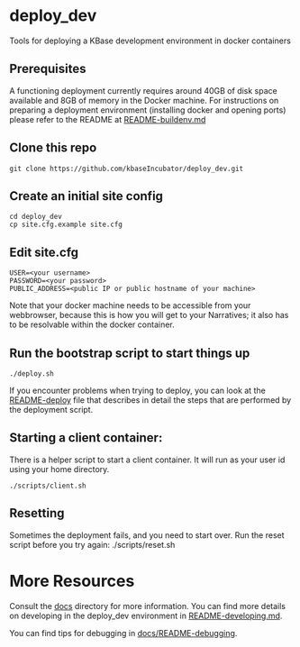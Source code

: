 # deploy_dev
Tools for deploying a KBase development environment in docker containers

## Prerequisites

A functioning deployment currently requires around 40GB of disk space available and 8GB of memory in the Docker machine. For instructions on preparing a deployment environment (installing docker and opening ports) please refer to the README at [README-buildenv.md](README-buildenv.md)

## Clone this repo

    git clone https://github.com/kbaseIncubator/deploy_dev.git

## Create an initial site config

    cd deploy_dev
    cp site.cfg.example site.cfg

## Edit site.cfg

    USER=<your username>
    PASSWORD=<your password>
    PUBLIC_ADDRESS=<public IP or public hostname of your machine>

Note that your docker machine needs to be accessible from your webbrowser, because this is how you will get to your Narratives; it also has to be resolvable within the docker container.

## Run the bootstrap script to start things up

    ./deploy.sh

If you encounter problems when trying to deploy, you can look at the [README-deploy](README-deploy.md) file that describes in detail the steps that are performed by the deployment script.

## Starting a client container:

There is a helper script to start a client container. It will run as your user id using your home directory.

    ./scripts/client.sh

## Resetting

Sometimes the deployment fails, and you need to start over. Run the reset script before you try again:
    ./scripts/reset.sh
    
# More Resources

Consult the [docs](docs) directory for more information.  You can find more details on developing in the deploy_dev environment in [README-developing.md](./docs/README-developing.md).

You can find tips for debugging in [docs/README-debugging](docs/README-debugging.md).

